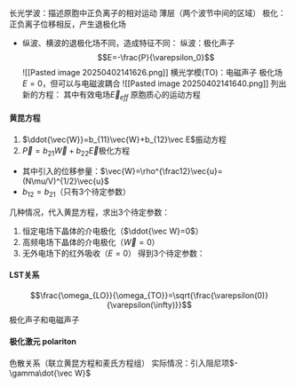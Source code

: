 长光学波：描述原胞中正负离子的相对运动
薄层（两个波节中间的区域）
极化：正负离子位移相反，产生退极化场
- 纵波、横波的退极化场不同，造成特征不同：
    纵波：极化声子$$E=-\frac{P}{\varepsilon_0}$$
        ![[Pasted image 20250402141626.png]]
    横光学模(TO)：电磁声子
        极化场$E=0$，但可以与电磁波耦合
        ![[Pasted image 20250402141640.png]]
列出新的方程：
    其中有效电场$\vec{E}_{eff}$
原胞质心的运动方程
#### 黄昆方程
1. $\ddot{\vec{W}}=b_{11}\vec{W}+b_{12}\vec E$振动方程
2. $\vec P=b_{21}\vec W+b_{22}\vec E$极化方程
- 其中引入的位移参量：$\vec{W}=\rho^{\frac12}\vec{u}=(N\mu/V)^{1/2}\vec{u}$
- $b_{12}=b_{21}$（只有3个待定参数）

几种情况，代入黄昆方程，求出3个待定参数：
1. 恒定电场下晶体的介电极化（$\ddot{\vec W}=0$）
2. 高频电场下晶体的介电极化（$\vec W=0$）
3. 无外电场下的红外吸收（$E=0$）
得到3个待定参数：

#### LST关系
$$\frac{\omega_{LO}}{\omega_{TO}}=\sqrt{\frac{\varepsilon(0)}{\varepsilon(\infty)}}$$
极化声子和电磁声子
#### 极化激元 polariton 
色散关系（联立黄昆方程和麦氏方程组）
实际情况：引入阻尼项$-\gamma\dot{\vec W}$


